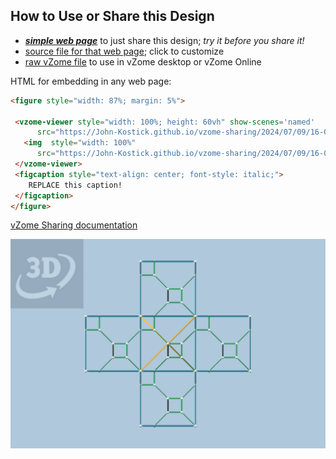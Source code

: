 
## How to Use or Share this Design

 - [***simple web page***](<https://John-Kostick.github.io/vzome-sharing/2024/07/09/16-00-41-Triamond-study/>) to just share this design; *try it before you share it!*
 - [source file for that web page](<https://github.com/John-Kostick/vzome-sharing/edit/main/2024/07/09/16-00-41-Triamond-study/index.md>); click to customize
 - [raw vZome file](<https://raw.githubusercontent.com/John-Kostick/vzome-sharing/main/2024/07/09/16-00-41-Triamond-study/Triamond-study.vZome>) to use in vZome desktop or vZome Online
 
 HTML for embedding in any web page:
 ```html
<figure style="width: 87%; margin: 5%">
  
  <vzome-viewer style="width: 100%; height: 60vh" show-scenes='named'
       src="https://John-Kostick.github.io/vzome-sharing/2024/07/09/16-00-41-Triamond-study/Triamond-study.vZome" >
    <img  style="width: 100%"
       src="https://John-Kostick.github.io/vzome-sharing/2024/07/09/16-00-41-Triamond-study/Triamond-study.png" >
  </vzome-viewer>
  <figcaption style="text-align: center; font-style: italic;">
     REPLACE this caption!
  </figcaption>
</figure>

 ```

[vZome Sharing documentation](https://vzome.github.io/vzome/sharing.html#how-it-works)

![Image](<Triamond-study.png>)

